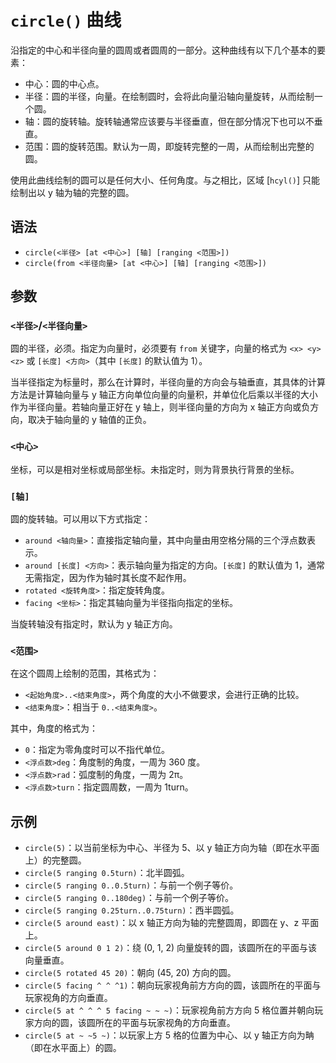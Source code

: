# `circle()` 曲线

沿指定的中心和半径向量的圆周或者圆周的一部分。这种曲线有以下几个基本的要素：

- 中心：圆的中心点。
- 半径：圆的半径，向量。在绘制圆时，会将此向量沿轴向量旋转，从而绘制一个圆。
- 轴：圆的旋转轴。旋转轴通常应该要与半径垂直，但在部分情况下也可以不垂直。
- 范围：圆的旋转范围。默认为一周，即旋转完整的一周，从而绘制出完整的圆。

使用此曲线绘制的圆可以是任何大小、任何角度。与之相比，区域 [`hcyl()`] 只能绘制出以 y 轴为轴的完整的圆。

## 语法

- `circle(<半径> [at <中心>] [轴] [ranging <范围>])`
- `circle(from <半径向量> [at <中心>] [轴] [ranging <范围>])`

## 参数

### `<半径>`/`<半径向量>`

圆的半径，必须。指定为向量时，必须要有 `from` 关键字，向量的格式为 `<x> <y> <z>` 或 `[长度] <方向>`（其中 `[长度]` 的默认值为 1）。

当半径指定为标量时，那么在计算时，半径向量的方向会与轴垂直，其具体的计算方法是计算轴向量与 y 轴正方向单位向量的向量积，并单位化后乘以半径的大小作为半径向量。若轴向量正好在 y 轴上，则半径向量的方向为 x 轴正方向或负方向，取决于轴向量的 y 轴值的正负。

### `<中心>`

坐标，可以是相对坐标或局部坐标。未指定时，则为背景执行背景的坐标。

### `[轴]`

圆的旋转轴。可以用以下方式指定：

- `around <轴向量>`：直接指定轴向量，其中向量由用空格分隔的三个浮点数表示。
- `around [长度] <方向>`：表示轴向量为指定的方向。`[长度]` 的默认值为 1，通常无需指定，因为作为轴时其长度不起作用。
- `rotated <旋转角度>`：指定旋转角度。
- `facing <坐标>`：指定其轴向量为半径指向指定的坐标。

当旋转轴没有指定时，默认为 y 轴正方向。

### `<范围>`

在这个圆周上绘制的范围，其格式为：

- `<起始角度>..<结束角度>`，两个角度的大小不做要求，会进行正确的比较。
- `<结束角度>`：相当于 `0..<结束角度>`。

其中，角度的格式为：

- `0`：指定为零角度时可以不指代单位。
- `<浮点数>deg`：角度制的角度，一周为 360 度。
- `<浮点数>rad`：弧度制的角度，一周为 2π。
- `<浮点数>turn`：指定圆周数，一周为 1turn。

## 示例

- `circle(5)`：以当前坐标为中心、半径为 5、以 y 轴正方向为轴（即在水平面上）的完整圆。
- `circle(5 ranging 0.5turn)`：北半圆弧。
- `circle(5 ranging 0..0.5turn)`：与前一个例子等价。
- `circle(5 ranging 0..180deg)`：与前一个例子等价。
- `circle(5 ranging 0.25turn..0.75turn)`：西半圆弧。
- `circle(5 around east)`：以 x 轴正方向为轴的完整圆周，即圆在 y、z 平面上。
- `circle(5 around 0 1 2)`：绕 (0, 1, 2) 向量旋转的圆，该圆所在的平面与该向量垂直。
- `circle(5 rotated 45 20)`：朝向 (45, 20) 方向的圆。
- `circle(5 facing ^ ^ ^1)`：朝向玩家视角前方方向的圆，该圆所在的平面与玩家视角的方向垂直。
- `circle(5 at ^ ^ ^ 5 facing ~ ~ ~)`：玩家视角前方方向 5 格位置并朝向玩家方向的圆，该圆所在的平面与玩家视角的方向垂直。
- `circle(5 at ~ ~5 ~)`：以玩家上方 5 格的位置为中心、以 y 轴正方向为畘（即在水平面上）的圆。